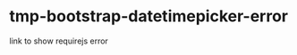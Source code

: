 tmp-bootstrap-datetimepicker-error
==================================

link to show requirejs error
